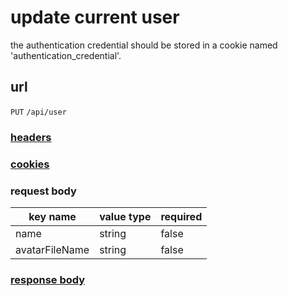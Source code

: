 # update current user

the authentication credential should be stored in a cookie named 'authentication_credential'.

## url

`PUT` `/api/user`

### [headers](../request/headers.html)

### [cookies](../request/cookies.html)

### request body

key name | value type | required
--- | --- | ---
name | string | false
avatarFileName | string | false

### [response body](../response.html)
